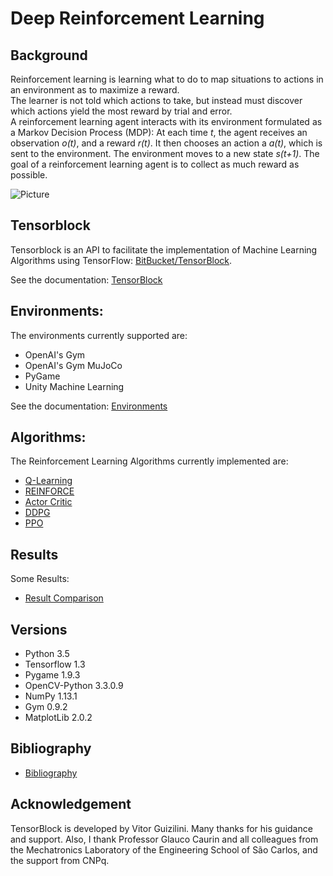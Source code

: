 # Deep Reinforcement Learning

## Background

   Reinforcement learning is learning what to do to map situations to actions in an environment as to maximize a reward.  
   The learner is not told which actions to take, but instead must discover which actions yield the most reward by trial and error.  
   A reinforcement learning agent interacts with its environment formulated as a Markov Decision Process (MDP): At each time *t*, the agent receives an observation *o(t)*, and a reward *r(t)*. It then chooses an action a *a(t)*, which is sent to the environment. The environment moves to a new state *s(t+1)*. The goal of a reinforcement learning agent is to collect as much reward as possible.

![Picture](http://web.stanford.edu/class/cs234/images/header2.png)

## Tensorblock

Tensorblock is an API to facilitate the implementation of Machine Learning Algorithms using TensorFlow: [BitBucket/TensorBlock](https://bitbucket.org/vguizilini/tensorblock/overview).  

See the documentation: [TensorBlock](docs/TensorBlock.md)

## Environments:

The environments currently supported are:

- OpenAI's Gym 
- OpenAI's Gym MuJoCo
- PyGame
- Unity Machine Learning

See the documentation: [Environments](docs/Environments.md)

## Algorithms:

The Reinforcement Learning Algorithms currently implemented are:  

- [Q-Learning](docs/QLearning.md)
- [REINFORCE](docs/REINFORCE.md)
- [Actor Critic](docs/ActorCritic.md)
- [DDPG](docs/DDPG.md)
- [PPO](docs/PPO.md)

## Results

Some Results:

- [Result Comparison](statistics/comparison.md)

## Versions

- Python 3.5
- Tensorflow 1.3
- Pygame 1.9.3
- OpenCV-Python 3.3.0.9
- NumPy 1.13.1
- Gym 0.9.2
- MatplotLib 2.0.2

## Bibliography

- [Bibliography](docs/Bibliography.md)

## Acknowledgement

TensorBlock is developed by Vitor Guizilini. Many thanks for his guidance and support. Also, I thank Professor Glauco Caurin and all colleagues from the Mechatronics Laboratory of the Engineering School of São Carlos, and the support from CNPq.   
